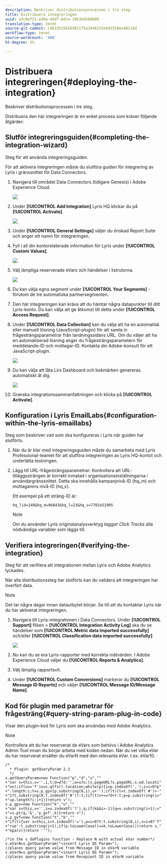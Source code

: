 ```yaml
---
description: Beskriver distributionsprocessen i tre steg.
title: Distribuera integreringen
uuid: a3c0ef21-ed9a-44d7-bdce-19b3bd5b8b80
translation-type: tm+mt
source-git-commit: c4833525816d81175a3446215eb92310ee4021dd
workflow-type: tm+mt
source-wordcount: '468'
ht-degree: 2%

---
```



# Distribuera integreringen{#deploying-the-integration}

Beskriver distributionsprocessen i tre steg.

Distribuera den här integreringen är en enkel process som kräver följande åtgärder:

## Slutför integreringsguiden{#completing-the-integration-wizard}

Steg för att använda integreringsguiden.

För att aktivera integreringen måste du slutföra guiden för integrering av Lyris i gränssnittet för Data Connectors.

1. Navigera till området Data Connectors (tidigare Genesis) i Adobe Experience Cloud.

   ![](assets/data_connectors.png)

1. Under **[!UICONTROL Add Integration]** Lyris HQ klickar du på **[!UICONTROL Activate]**.

   ![](assets/add_integration.png)

1. Under **[!UICONTROL General Settings]** väljer du önskad Report Suite och anger ett namn för integreringen.
1. Fyll i all din kontorelaterade information för Lyris under **[!UICONTROL Custom Values]**.

   ![](assets/general_settings.png)

1. Välj lämpliga reserverade eVars och händelser i listrutorna.

   ![](assets/variable_mapping.png)

1. Du kan välja egna segment under **[!UICONTROL Your Segments]** - förutom de tre automatiska partnersegmenten.
1. Den här integreringen kan kräva att du hämtar några datapunkter till ditt Lyris-konto. Du kan välja att ge åtkomst till detta under **[!UICONTROL Access Request]**.
1. Under **[!UICONTROL Data Collection]** kan du välja att ha en automatisk eller manuell lösning (JavaScript-plugin) för att samla in frågesträngsparametrar från landningssidans URL. Om du väljer att ha en automatiserad lösning anger du frågesträngsparametern för meddelande-ID och mottagar-ID. Kontakta din Adobe-konsult för ett JavaScript-plugin.

   ![](assets/data_collection.png)

1. Du kan välja att låta Lirs Dashboard och bokmärken genereras automatiskt åt dig.

   ![](assets/dashboard_generation.png)

1. Granska integrationssammanfattningen och klicka på **[!UICONTROL Activate]**.

## Konfiguration i Lyris EmailLabs{#configuration-within-the-lyris-emaillabs}

Steg som beskriver vad som ska konfigureras i Lyris när guiden har slutförts.

1. När du är klar med integreringsguiden måste du samarbeta med Lyris Professional-teamet för att slutföra integreringen av Lyris HQ-kontot och underlätta testningen.
1. Lägg till URL-frågesträngsparametrar: Kontrollera att URL-tilläggssträngen är korrekt inmatad i organisationsinställningarna i användargränssnittet. Detta ska innehålla kampanjnivå-ID (hq_m) och mottagarens nivå-ID (hq_v).

   Ett exempel på ett sträng-ID är:

   ```
   hq_lid=149&hq_m=96843&hq_l=23&hq_v=7703a51905
   ```

   >[!NOTE]
   >
   >Om du använder Lyris originalanalysverktyg *taggar Click Tracks* alla nödvändiga variabler som läggs till.

## Verifiera integreringen{#verifying-the-integration}

Steg för att verifiera att integrationen mellan Lyris och Adobe Analytics lyckades.

När alla distributionssteg har slutförts kan du validera att integreringen har överfört data.

>[!NOTE]
>
>Det tar några dagar innan datautbytet börjar. Se till att du kontaktar Lyris när du har aktiverat integreringen.

1. Navigera till Lyris-integrationen i Data Connectors. Under **[!UICONTROL Support]** fliken > **[!UICONTROL Integration Activity Log]** ska du se händelser som **[!UICONTROL Metric data imported successfully]** och/eller **[!UICONTROL Classification data imported successfully]**:

   ![](assets/integration_info.png)

1. Nu kan du se era Lyris-rapporter med korrekta mätvärden. I Adobe Experience Cloud väljer du **[!UICONTROL Reports & Analytics]**.
1. Välj lämplig rapportsvit.
1. Under **[!UICONTROL Custom Conversions]** markerar du **[!UICONTROL Message ID Reports]** och väljer **[!UICONTROL Message ID/Message Name]**.

## Kod för plugin med parametrar för frågesträng{#query-string-param-plug-in-code}

Visar den plugin-kod för Lyris som ska användas med Adobe Analytics.

>[!NOTE]
>
>Kontrollera att du har reserverat de eVars som behövs i Adobe Analytics Admin Tool innan du börjar arbeta med koden nedan. När du vet vilka eVar du har reserverat ersätter du eVarN med den relevanta eVar. t.ex. eVar10.

```
/* 
  * Plugin: getQueryParam 2.3 
  */ 
s.getQueryParam=new Function("p","d","u","" 
+"var s=this,v='',i,t;d=d?d:'';u=u?u:(s.pageURL?s.pageURL:s.wd.locati" 
+"on);if(u=='f')u=s.gtfs().location;while(p){i=p.indexOf(',');i=i<0?p" 
+".length:i;t=s.p_gpv(p.substring(0,i),u+'');if(t){t=t.indexOf('#')>-" 
+"1?t.substring(0,t.indexOf('#')):t;}if(t)v+=v?d+t:t;p=p.substring(i=" 
+"=p.length?i:i+1)}return v"); 
s.p_gpv=new Function("k","u","" 
+"var s=this,v='',i=u.indexOf('?'),q;if(k&&i>-1){q=u.substring(i+1);v" 
+"=s.pt(q,'&','p_gvf',k)}return v"); 
s.p_gvf=new Function("t","k","" 
+"if(t){var s=this,i=t.indexOf('='),p=i<0?t:t.substring(0,i),v=i<0?'T" 
+"rue':t.substring(i+1);if(p.toLowerCase()==k.toLowerCase())return s." 
+"epa(v)}return ''"); 
 
/*in the s_doPlugins function - Replace N with actual eVar number*/ 
s.eVarN=s.getQueryParam("<insert Lyris QS Param>");  
//places query param value from Message ID in eVarN variable s.eVarN=s.getQueryParam("<insert Lyris QS Param>");  
//places query param value from Recepient ID in eVarN variable 
```
